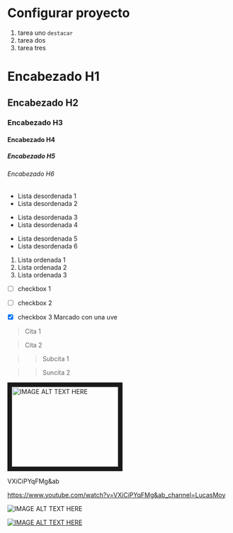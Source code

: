 # Configurar proyecto
1. tarea uno `destacar` 
2. tarea dos 
3. tarea tres 

# Encabezado H1

## Encabezado H2

### Encabezado H3

#### Encabezado H4

##### Encabezado H5

###### Encabezado H6

- Lista desordenada 1
- Lista desordenada 2

* Lista desordenada 3
* Lista desordenada 4

+ Lista desordenada 5
+ Lista desordenada 6

1. Lista ordenada 1
2. Lista ordenada 2
3. Lista ordenada 3

* [ ] checkbox 1
* [ ] checkbox 2
* [X] checkbox 3 Marcado con una uve


> Cita 1

> Cita 2

>> Subcita 1

>> Suncita 2


<a href="http://www.youtube.com/watch?feature=player_embedded&v=VXiCiPYqFMg&ab
" target="_blank"><img src="http://img.youtube.com/vi/VXiCiPYqFMg&ab/0.jpg" 
alt="IMAGE ALT TEXT HERE" width="240" height="180" border="10" /></a>


VXiCiPYqFMg&ab


https://www.youtube.com/watch?v=VXiCiPYqFMg&ab_channel=LucasMoy


![IMAGE ALT TEXT HERE](https://youtu.be/3ZwHGekEtAs)

[![IMAGE ALT TEXT HERE](https://youtu.be/3ZwHGekEtAs)](https://www.youtube.com/watch?v=VXiCiPYqFMg&ab_channel=LucasMoy)
